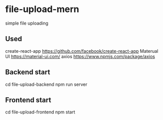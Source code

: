 # file-upload-mern
simple file uploading

## Used 
create-react-app
https://github.com/facebook/create-react-app
Materual UI
https://material-ui.com/
axios
https://www.npmjs.com/package/axios

## Backend start
cd file-upload-backend
npm run server

## Frontend start
cd file-upload-frontend
npm start
